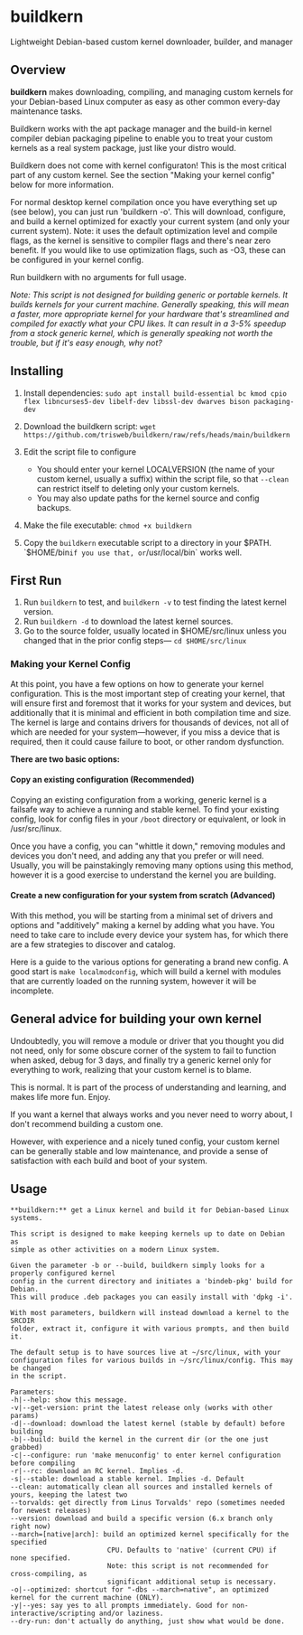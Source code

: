 # buildkern
Lightweight Debian-based custom kernel downloader, builder, and manager

## Overview

**buildkern** makes downloading, compiling, and managing custom kernels for your Debian-based Linux computer as easy as other common every-day maintenance tasks.

Buildkern works with the apt package manager and the build-in kernel compiler debian packaging pipeline to enable you to treat your custom kernels as a real system package, just like your distro would.

Buildkern does not come with kernel configuraton! This is the most critical part of any custom kernel. See the section "Making your kernel config" below for more information.

For normal desktop kernel compilation once you have everything set up (see below), you can just run 'buildkern -o'. This will download, configure, and build a kernel optimized for exactly your current system (and only your current system). Note: it uses the default optimization level and compile flags, as the kernel is sensitive to compiler flags and there's near zero benefit. If you would like to use optimization flags, such as -O3, these can be configured in your kernel config.

Run buildkern with no arguments for full usage.

*Note: This script is not designed for building generic or portable kernels. It builds kernels for your current machine. Generally speaking, this will mean a faster, more appropriate kernel for your hardware that's streamlined and compiled for exactly what your CPU likes. It can result in a 3-5% speedup from a stock generic kernel, which is generally speaking not worth the trouble, but if it's easy enough, why not?*

## Installing

1. Install dependencies:
   `sudo apt install build-essential bc kmod cpio flex libncurses5-dev libelf-dev libssl-dev dwarves bison packaging-dev`
    
2. Download the buildkern script: `wget https://github.com/trisweb/buildkern/raw/refs/heads/main/buildkern`
3. Edit the script file to configure
   * You should enter your kernel LOCALVERSION (the name of your custom kernel, usually a suffix) within the script file, so that `--clean` can restrict itself to deleting only your custom kernels.
   * You may also update paths for the kernel source and config backups.
4. Make the file executable: `chmod +x buildkern`
5. Copy the `buildkern` executable script to a directory in your $PATH. `$HOME/bin` if you use that, or `/usr/local/bin` works well.

## First Run

1. Run `buildkern` to test, and `buildkern -v` to test finding the latest kernel version.
2. Run `buildkern -d` to download the latest kernel sources.
3. Go to the source folder, usually located in $HOME/src/linux unless you changed that in the prior config steps— `cd $HOME/src/linux`

### Making your Kernel Config

At this point, you have a few options on how to generate your kernel configuration. This is the most important step of creating your kernel, that will ensure first and foremost that it works for your system and devices, but additionally that it is minimal and efficient in both compilation time and size. The kernel is large and contains drivers for thousands of devices, not all of which are needed for your system—however, if you miss a device that is required, then it could cause failure to boot, or other random dysfunction.

**There are two basic options:**
   
#### Copy an existing configuration (Recommended)
   
Copying an existing configuration from a working, generic kernel is a failsafe way to achieve a running and stable kernel. To find your existing config, look for config files in your `/boot` directory or equivalent, or look in /usr/src/linux.

Once you have a config, you can  "whittle it down," removing modules and devices you don't need, and adding any that you prefer or will need. Usually, you will be painstakingly removing many options using this method, however it is a good exercise to understand the kernel you are building.

#### Create a new configuration for your system from scratch (Advanced)
   
With this method, you will be starting from a minimal set of drivers and options and "additively" making a kernel by adding what you have. You need to take care to include every device your system has, for which there are a few strategies to discover and catalog.
   
Here is a guide to the various options for generating a brand new config. A good start is `make localmodconfig`, which will build a kernel with modules that are currently loaded on the running system, however it will be incomplete.

## General advice for building your own kernel

Undoubtedly, you will remove a module or driver that you thought you did not need, only for some obscure corner of the system to fail to function when asked, debug for 3 days, and finally try a generic kernel only for everything to work, realizing that your custom kernel is to blame.

This is normal. It is part of the process of understanding and learning, and makes life more fun. Enjoy.

If you want a kernel that always works and you never need to worry about, I don't recommend building a custom one.

However, with experience and a nicely tuned config, your custom kernel can be generally stable and low maintenance, and provide a sense of satisfaction with each build and boot of your system.

## Usage

    **buildkern:** get a Linux kernel and build it for Debian-based Linux systems.

    This script is designed to make keeping kernels up to date on Debian as
    simple as other activities on a modern Linux system.

    Given the parameter -b or --build, buildkern simply looks for a properly configured kernel 
    config in the current directory and initiates a 'bindeb-pkg' build for Debian.
    This will produce .deb packages you can easily install with 'dpkg -i'.

    With most parameters, buildkern will instead download a kernel to the SRCDIR 
    folder, extract it, configure it with various prompts, and then build it.

    The default setup is to have sources live at ~/src/linux, with your 
    configuration files for various builds in ~/src/linux/config. This may be changed 
    in the script.

    Parameters:
    -h|--help: show this message.
    -v|--get-version: print the latest release only (works with other params)
    -d|--download: download the latest kernel (stable by default) before building
    -b|--build: build the kernel in the current dir (or the one just grabbed)
    -c|--configure: run 'make menuconfig' to enter kernel configuration before compiling
    -r|--rc: download an RC kernel. Implies -d.
    -s|--stable: download a stable kernel. Implies -d. Default
    --clean: automatically clean all sources and installed kernels of yours, keeping the latest two
    --torvalds: get directly from Linus Torvalds' repo (sometimes needed for newest releases)
    --version: download and build a specific version (6.x branch only right now)
    --march=[native|arch]: build an optimized kernel specifically for the specified 
                            CPU. Defaults to 'native' (current CPU) if none specified.
                            Note: this script is not recommended for cross-compiling, as
                            significant additional setup is necessary.
    -o|--optimized: shortcut for "-dbs --march=native", an optimized kernel for the current machine (ONLY).
    -y|--yes: say yes to all prompts immediately. Good for non-interactive/scripting and/or laziness.
    --dry-run: don't actually do anything, just show what would be done.
